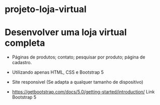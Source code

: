 # projeto-loja-virtual

# Desenvolver uma loja virtual completa

- Páginas de produtos;
  contato;
  pesquisar por produto;
  página de cadastro.

- Utilizando apenas HTML, CSS e Bootstrap 5

- Site responsivel (Se adapta a qualquer tamanho de dispositivo)

- https://getbootstrap.com/docs/5.0/getting-started/introduction/ Link Bootstrap 5
